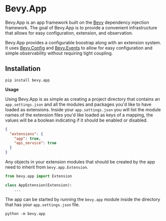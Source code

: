 # Bevy.App
Bevy.App is an app framework built on the  [Bevy](https://github.com/ZechCodes/Bevy) dependency injection framework. The goal of Bevy.App is to provide a convenient infrastructure that allows for easy configuration, extension, and observation. 

Bevy.App provides a configurable boostrap along with an extension system. It uses [Bevy.Config](https://github.com/ZechCodes/Bevy/tree/main/bevy/config) and [Bevy.Events](https://github.com/ZechCodes/Bevy/tree/main/bevy/events) to allow for easy configuration and simple observability without requiring tight coupling.

## Installation
```shell script
pip install bevy.app
```

**Usage**

Using Bevy.App is as simple as creating a project directory that contains an `app.settings.json` and all the modules and packages you'd like to have loaded as extensions. Inside your `app.settings.json` you will list the module names of the extension files you'd like loaded as keys of a mapping, the values will be a boolean indicating if it should be enabled or disabled.
```json
{
  "extensions": {
    "app": true,
    "api_service": true
  }
}
```
Any objects in your extension modules that should be created by the app need to inherit from `bevy.app.Extension`.
```python
from bevy.app import Extension

class AppExtension(Extension):
    ...
```
The app can be started by running the `bevy.app` module inside the directory that has your `app.settings.json` file.
```shell
python -m bevy.app
```
